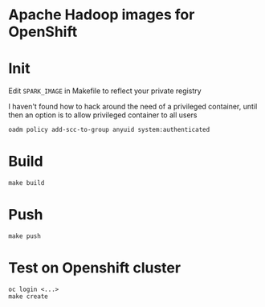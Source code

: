 # Apache Hadoop images for OpenShift

# Init


Edit `SPARK_IMAGE` in Makefile to reflect your private registry

I haven't found how to hack around the need of a privileged container, until then an option is to allow privileged container to all users 

    oadm policy add-scc-to-group anyuid system:authenticated

# Build

    make build

# Push

    make push

# Test on Openshift cluster

    oc login <...>
    make create

